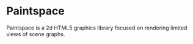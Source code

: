 # Paintspace

Paintspace is a 2d HTML5 graphics library focused on rendering limited views of scene graphs.
